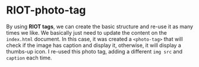 # RIOT-photo-tag

By using <b>RIOT tags</b>, we can create the basic structure and re-use it as many times we like. We basically just need to update the content on the `index.html` document. In this case, it was created a `<photo-tag>` that will check if the image has caption and display it, otherwise, it will display a thumbs-up icon. I re-used this photo tag, adding a different `img src` and `caption` each time.
